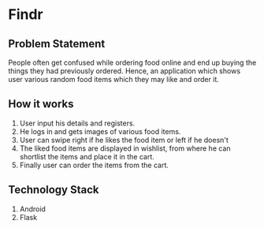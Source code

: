 # Findr

## Problem Statement
People often get confused while ordering food online and end up buying the things they had previously ordered.
Hence, an application which shows user various random food items which they may like and order it.

## How it works
1. User input his details and registers.
2. He logs in and gets images of various food items.
3. User can swipe right if he likes the food item or left if he doesn't
4. The liked food items are displayed in wishlist, from where he can shortlist the items and place it in the cart.
5. Finally user can order the items from the cart.

## Technology Stack
1. Android
2. Flask
